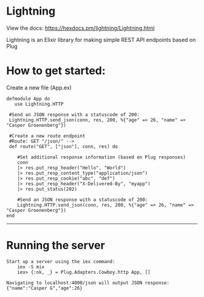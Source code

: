 # Lightning

View the docs: https://hexdocs.pm/lightning/Lightning.html<br>

Lightning is an Elixir library for making simple REST API endpoints based on Plug



# How to get started:

Create a new file (App.ex)


```
defmodule App do 
   use Lightning.HTTP

 #Send an JSON response with a statuscode of 200:
 Lightning.HTTP.send_json(conn, res, 200, %{"age" => 26, "name" => "Casper Groenenberg"})

 #Create a new route endpoint
 #Route: GET "/json/" -->
 def route("GET", ["json"], conn, res) do

    #Set additional response information (based on Plug responses)
    conn 
    |> res.put_resp_header("Hello", "World")
    |> res.put_resp_content_type("application/json")
    |> res.put_resp_cookie("abc", "def")
    |> res.put_resp_header("X-Delivered-By", "myapp")
    |> res.put_status(202)

    #Send an JSON response with a statuscode of 200:
    Lightning.HTTP.send_json(conn, res, 200, %{"age" => 26, "name" => "Casper Groenenberg"})
end
```

-----------------------------------------
# Running the server
```
Start up a server using the iex command:
    iex -S mix
    iex> {:ok, _} = Plug.Adapters.Cowboy.http App, []

Navigating to localhost:4000/json will output JSON response:
{"name":"Casper G","age":26}
```
